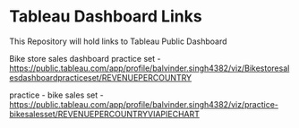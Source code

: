# Tableau Dashboard Links
 
This Repository will hold links to Tableau Public Dashboard

Bike store sales dashboard practice set - https://public.tableau.com/app/profile/balvinder.singh4382/viz/Bikestoresalesdashboardpracticeset/REVENUEPERCOUNTRY

practice - bike sales set - https://public.tableau.com/app/profile/balvinder.singh4382/viz/practice-bikesalesset/REVENUEPERCOUNTRYVIAPIECHART
